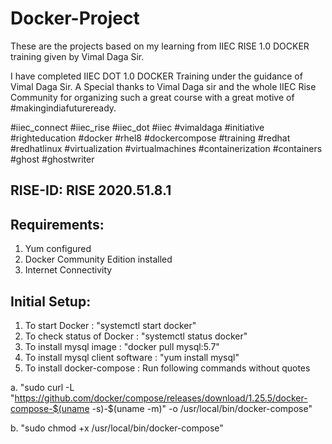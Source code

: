 # Docker-Project
These are the projects based on my learning from IIEC RISE 1.0 DOCKER training given by Vimal Daga Sir.

I have completed IIEC DOT 1.0 DOCKER Training under the guidance of Vimal Daga Sir. A Special thanks to Vimal Daga sir and the whole IIEC Rise Community for organizing such a great course with a great motive of #makingindiafutureready. 

#iiec_connect #iiec_rise #iiec_dot #iiec #vimaldaga #initiative #righteducation #docker    #rhel8 #dockercompose #training #redhat #redhatlinux #virtualization #virtualmachines #containerization #containers #ghost #ghostwriter

## RISE-ID: RISE 2020.51.8.1

## Requirements:
1. Yum configured
2. Docker Community Edition installed
3. Internet Connectivity

## Initial Setup:
1. To start Docker : "systemctl start docker"
2. To check status of Docker : "systemctl status docker"
3. To install mysql image : "docker pull mysql:5.7"
4. To install mysql client software : "yum install mysql"
5. To install docker-compose : Run following commands without quotes

a.  "sudo curl -L "https://github.com/docker/compose/releases/download/1.25.5/docker-compose-$(uname -s)-$(uname -m)" -o /usr/local/bin/docker-compose"

b.  "sudo chmod +x /usr/local/bin/docker-compose"
